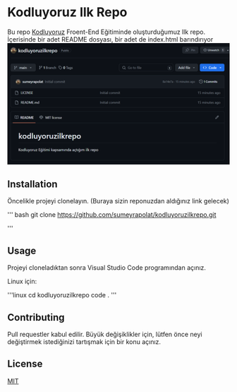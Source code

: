 # Kodluyoruz Ilk Repo

Bu repo [Kodluyoruz](https://www.kodluyoruz.org) Froent-End Eğitiminde oluşturduğumuz llk repo. İçerisinde bir adet README dosyası, bir adet de index.html barındırıyor
![github](figures/repo.png)


## Installation 

Öncelikle projeyi clonelayın. (Buraya sizin reponuzdan aldığınız link gelecek)

''' bash 
git clone https://github.com/sumeyrapolat/kodluyoruzilkrepo.git

'''

## Usage

Projeyi cloneladıktan sonra Visual Studio Code programından açınız.

Linux için:

'''linux 
cd kodluyoruzilkrepo
code .
'''

## Contributing

Pull requestler kabul edilir. Büyük değişiklikler için, lütfen önce neyi değiştirmek istediğinizi tartışmak için bir konu açınız.

## License

[MIT](https://choosealicense.com/licenses/mit/)


